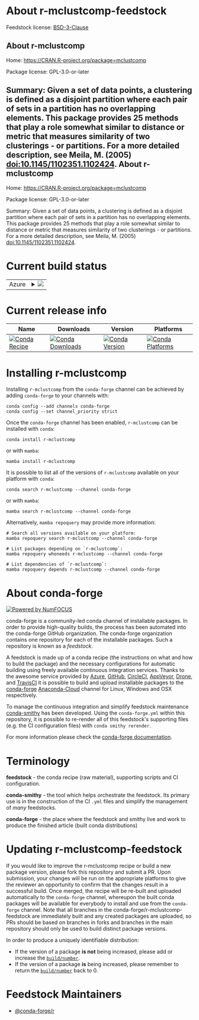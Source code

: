 About r-mclustcomp-feedstock
============================

Feedstock license: [BSD-3-Clause](https://github.com/conda-forge/r-mclustcomp-feedstock/blob/main/LICENSE.txt)

About r-mclustcomp
------------------

Home: https://CRAN.R-project.org/package=mclustcomp

Package license: GPL-3.0-or-later

Summary: Given a set of data points, a clustering is defined as a disjoint partition where each pair of sets in a partition has no overlapping elements. This package provides 25 methods that play a role somewhat similar to distance or metric that measures similarity of two clusterings - or partitions. For a more detailed description, see Meila, M. (2005) <doi:10.1145/1102351.1102424>.
About r-mclustcomp
------------------

Home: https://CRAN.R-project.org/package=mclustcomp

Package license: GPL-3.0-or-later

Summary: Given a set of data points, a clustering is defined as a disjoint partition where each pair of sets in a partition has no overlapping elements. This package provides 25 methods that play a role somewhat similar to distance or metric that measures similarity of two clusterings - or partitions. For a more detailed description, see Meila, M. (2005) <doi:10.1145/1102351.1102424>.

Current build status
====================


<table>
    
  <tr>
    <td>Azure</td>
    <td>
      <details>
        <summary>
          <a href="https://dev.azure.com/conda-forge/feedstock-builds/_build/latest?definitionId=17885&branchName=main">
            <img src="https://dev.azure.com/conda-forge/feedstock-builds/_apis/build/status/r-mclustcomp-feedstock?branchName=main">
          </a>
        </summary>
        <table>
          <thead><tr><th>Variant</th><th>Status</th></tr></thead>
          <tbody><tr>
              <td>linux_64_r_base4.2</td>
              <td>
                <a href="https://dev.azure.com/conda-forge/feedstock-builds/_build/latest?definitionId=17885&branchName=main">
                  <img src="https://dev.azure.com/conda-forge/feedstock-builds/_apis/build/status/r-mclustcomp-feedstock?branchName=main&jobName=linux&configuration=linux%20linux_64_r_base4.2" alt="variant">
                </a>
              </td>
            </tr><tr>
              <td>linux_64_r_base4.3</td>
              <td>
                <a href="https://dev.azure.com/conda-forge/feedstock-builds/_build/latest?definitionId=17885&branchName=main">
                  <img src="https://dev.azure.com/conda-forge/feedstock-builds/_apis/build/status/r-mclustcomp-feedstock?branchName=main&jobName=linux&configuration=linux%20linux_64_r_base4.3" alt="variant">
                </a>
              </td>
            </tr><tr>
              <td>osx_64_r_base4.2</td>
              <td>
                <a href="https://dev.azure.com/conda-forge/feedstock-builds/_build/latest?definitionId=17885&branchName=main">
                  <img src="https://dev.azure.com/conda-forge/feedstock-builds/_apis/build/status/r-mclustcomp-feedstock?branchName=main&jobName=osx&configuration=osx%20osx_64_r_base4.2" alt="variant">
                </a>
              </td>
            </tr><tr>
              <td>osx_64_r_base4.3</td>
              <td>
                <a href="https://dev.azure.com/conda-forge/feedstock-builds/_build/latest?definitionId=17885&branchName=main">
                  <img src="https://dev.azure.com/conda-forge/feedstock-builds/_apis/build/status/r-mclustcomp-feedstock?branchName=main&jobName=osx&configuration=osx%20osx_64_r_base4.3" alt="variant">
                </a>
              </td>
            </tr><tr>
              <td>win_64</td>
              <td>
                <a href="https://dev.azure.com/conda-forge/feedstock-builds/_build/latest?definitionId=17885&branchName=main">
                  <img src="https://dev.azure.com/conda-forge/feedstock-builds/_apis/build/status/r-mclustcomp-feedstock?branchName=main&jobName=win&configuration=win%20win_64_" alt="variant">
                </a>
              </td>
            </tr>
          </tbody>
        </table>
      </details>
    </td>
  </tr>
</table>

Current release info
====================

| Name | Downloads | Version | Platforms |
| --- | --- | --- | --- |
| [![Conda Recipe](https://img.shields.io/badge/recipe-r--mclustcomp-green.svg)](https://anaconda.org/conda-forge/r-mclustcomp) | [![Conda Downloads](https://img.shields.io/conda/dn/conda-forge/r-mclustcomp.svg)](https://anaconda.org/conda-forge/r-mclustcomp) | [![Conda Version](https://img.shields.io/conda/vn/conda-forge/r-mclustcomp.svg)](https://anaconda.org/conda-forge/r-mclustcomp) | [![Conda Platforms](https://img.shields.io/conda/pn/conda-forge/r-mclustcomp.svg)](https://anaconda.org/conda-forge/r-mclustcomp) |

Installing r-mclustcomp
=======================

Installing `r-mclustcomp` from the `conda-forge` channel can be achieved by adding `conda-forge` to your channels with:

```
conda config --add channels conda-forge
conda config --set channel_priority strict
```

Once the `conda-forge` channel has been enabled, `r-mclustcomp` can be installed with `conda`:

```
conda install r-mclustcomp
```

or with `mamba`:

```
mamba install r-mclustcomp
```

It is possible to list all of the versions of `r-mclustcomp` available on your platform with `conda`:

```
conda search r-mclustcomp --channel conda-forge
```

or with `mamba`:

```
mamba search r-mclustcomp --channel conda-forge
```

Alternatively, `mamba repoquery` may provide more information:

```
# Search all versions available on your platform:
mamba repoquery search r-mclustcomp --channel conda-forge

# List packages depending on `r-mclustcomp`:
mamba repoquery whoneeds r-mclustcomp --channel conda-forge

# List dependencies of `r-mclustcomp`:
mamba repoquery depends r-mclustcomp --channel conda-forge
```


About conda-forge
=================

[![Powered by
NumFOCUS](https://img.shields.io/badge/powered%20by-NumFOCUS-orange.svg?style=flat&colorA=E1523D&colorB=007D8A)](https://numfocus.org)

conda-forge is a community-led conda channel of installable packages.
In order to provide high-quality builds, the process has been automated into the
conda-forge GitHub organization. The conda-forge organization contains one repository
for each of the installable packages. Such a repository is known as a *feedstock*.

A feedstock is made up of a conda recipe (the instructions on what and how to build
the package) and the necessary configurations for automatic building using freely
available continuous integration services. Thanks to the awesome service provided by
[Azure](https://azure.microsoft.com/en-us/services/devops/), [GitHub](https://github.com/),
[CircleCI](https://circleci.com/), [AppVeyor](https://www.appveyor.com/),
[Drone](https://cloud.drone.io/welcome), and [TravisCI](https://travis-ci.com/)
it is possible to build and upload installable packages to the
[conda-forge](https://anaconda.org/conda-forge) [Anaconda-Cloud](https://anaconda.org/)
channel for Linux, Windows and OSX respectively.

To manage the continuous integration and simplify feedstock maintenance
[conda-smithy](https://github.com/conda-forge/conda-smithy) has been developed.
Using the ``conda-forge.yml`` within this repository, it is possible to re-render all of
this feedstock's supporting files (e.g. the CI configuration files) with ``conda smithy rerender``.

For more information please check the [conda-forge documentation](https://conda-forge.org/docs/).

Terminology
===========

**feedstock** - the conda recipe (raw material), supporting scripts and CI configuration.

**conda-smithy** - the tool which helps orchestrate the feedstock.
                   Its primary use is in the construction of the CI ``.yml`` files
                   and simplify the management of *many* feedstocks.

**conda-forge** - the place where the feedstock and smithy live and work to
                  produce the finished article (built conda distributions)


Updating r-mclustcomp-feedstock
===============================

If you would like to improve the r-mclustcomp recipe or build a new
package version, please fork this repository and submit a PR. Upon submission,
your changes will be run on the appropriate platforms to give the reviewer an
opportunity to confirm that the changes result in a successful build. Once
merged, the recipe will be re-built and uploaded automatically to the
`conda-forge` channel, whereupon the built conda packages will be available for
everybody to install and use from the `conda-forge` channel.
Note that all branches in the conda-forge/r-mclustcomp-feedstock are
immediately built and any created packages are uploaded, so PRs should be based
on branches in forks and branches in the main repository should only be used to
build distinct package versions.

In order to produce a uniquely identifiable distribution:
 * If the version of a package **is not** being increased, please add or increase
   the [``build/number``](https://docs.conda.io/projects/conda-build/en/latest/resources/define-metadata.html#build-number-and-string).
 * If the version of a package **is** being increased, please remember to return
   the [``build/number``](https://docs.conda.io/projects/conda-build/en/latest/resources/define-metadata.html#build-number-and-string)
   back to 0.

Feedstock Maintainers
=====================

* [@conda-forge/r](https://github.com/conda-forge/r/)

